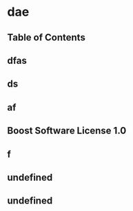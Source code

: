 # dae 

  ## Table of Contents
  
  ## dfas
  
  ## ds
  
  ## af
  
  ## Boost Software License 1.0
  
  ## f
  
  ## undefined 
  
  ## undefined 